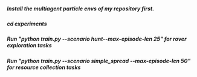 ##### Install the multiagent particle envs of my repository first.
##### cd experiments
##### Run  "python train.py --scenario hunt--max-episode-len 25" for rover exploration tasks
##### Run  "python train.py --scenario simple_spread --max-episode-len 50" for resource collection tasks
